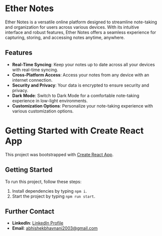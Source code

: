 # Ether Notes

Ether Notes is a versatile online platform designed to streamline note-taking and organization for users across various devices. With its intuitive interface and robust features, Ether Notes offers a seamless experience for capturing, storing, and accessing notes anytime, anywhere. 

## Features

- **Real-Time Syncing**: Keep your notes up to date across all your devices with real-time syncing.
- **Cross-Platform Access**: Access your notes from any device with an internet connection.
- **Security and Privacy**: Your data is encrypted to ensure security and privacy.
- **Dark Mode**: Switch to Dark Mode for a comfortable note-taking experience in low-light environments.
- **Customization Options**: Personalize your note-taking experience with various customization options.

# Getting Started with Create React App

This project was bootstrapped with [Create React App](https://github.com/facebook/create-react-app).


## Getting Started

To run this project, follow these steps:

1. Install dependencies by typing `npm i`.
2. Start the project by typing `npm run start`.

## Further Contact

- **LinkedIn**: [LinkedIn Profile](https://www.linkedin.com/in/abhishek-bhavnani/)
- **Email**: abhishekbhavnani2003@gmail.com


